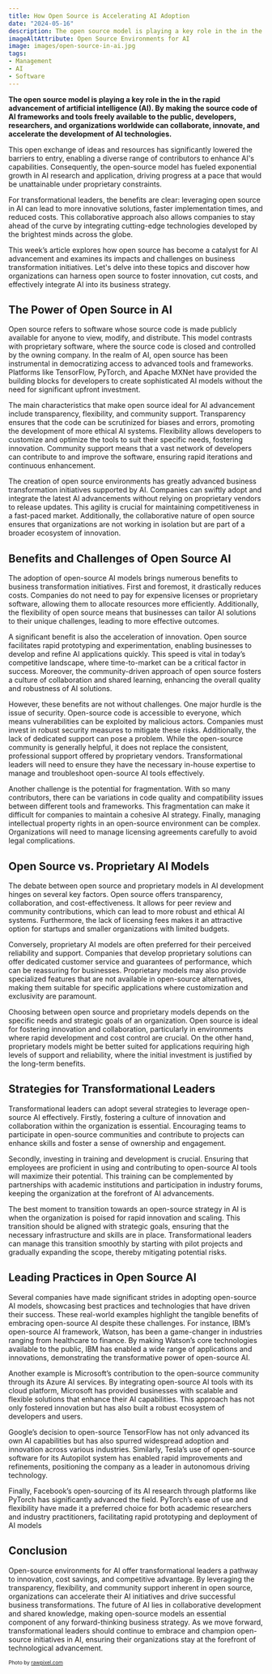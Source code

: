 ```yaml
---
title: How Open Source is Accelerating AI Adoption
date: "2024-05-16"
description: The open source model is playing a key role in the in the rapid advancement of artificial intelligence (AI). By making the source code of AI frameworks and tools freely available to the public, developers, researchers, and organizations worldwide can collaborate, innovate, and accelerate the development of AI technologies. 
imageAltAttribute: Open Source Environments for AI
image: images/open-source-in-ai.jpg
tags:
- Management
- AI
- Software
---
```

**The open source model is playing a key role in the in the rapid advancement of artificial intelligence (AI). By making the source code of AI frameworks and tools freely available to the public, developers, researchers, and organizations worldwide can collaborate, innovate, and accelerate the development of AI technologies.**

This open exchange of ideas and resources has significantly lowered the barriers to entry, enabling a diverse range of contributors to enhance AI's capabilities. Consequently, the open-source model has fueled exponential growth in AI research and application, driving progress at a pace that would be unattainable under proprietary constraints.

For transformational leaders, the benefits are clear: leveraging open source in AI can lead to more innovative solutions, faster implementation times, and reduced costs. This collaborative approach also allows companies to stay ahead of the curve by integrating cutting-edge technologies developed by the brightest minds across the globe.

This week’s article explores how open source has become a catalyst for AI advancement and examines its impacts and challenges on business transformation initiatives. Let's delve into these topics and discover how organizations can harness open source to foster innovation, cut costs, and effectively integrate AI into its business strategy.

## The Power of Open Source in AI

Open source refers to software whose source code is made publicly available for anyone to view, modify, and distribute. This model contrasts with proprietary software, where the source code is closed and controlled by the owning company. In the realm of AI, open source has been instrumental in democratizing access to advanced tools and frameworks. Platforms like TensorFlow, PyTorch, and Apache MXNet have provided the building blocks for developers to create sophisticated AI models without the need for significant upfront investment.

The main characteristics that make open source ideal for AI advancement include transparency, flexibility, and community support. Transparency ensures that the code can be scrutinized for biases and errors, promoting the development of more ethical AI systems. Flexibility allows developers to customize and optimize the tools to suit their specific needs, fostering innovation. Community support means that a vast network of developers can contribute to and improve the software, ensuring rapid iterations and continuous enhancement.

The creation of open source environments has greatly advanced business transformation initiatives supported by AI. Companies can swiftly adopt and integrate the latest AI advancements without relying on proprietary vendors to release updates. This agility is crucial for maintaining competitiveness in a fast-paced market. Additionally, the collaborative nature of open source ensures that organizations are not working in isolation but are part of a broader ecosystem of innovation.

## Benefits and Challenges of Open Source AI

The adoption of open-source AI models brings numerous benefits to business transformation initiatives. First and foremost, it drastically reduces costs. Companies do not need to pay for expensive licenses or proprietary software, allowing them to allocate resources more efficiently. Additionally, the flexibility of open source means that businesses can tailor AI solutions to their unique challenges, leading to more effective outcomes.

A significant benefit is also the acceleration of innovation. Open source facilitates rapid prototyping and experimentation, enabling businesses to develop and refine AI applications quickly. This speed is vital in today’s competitive landscape, where time-to-market can be a critical factor in success. Moreover, the community-driven approach of open source fosters a culture of collaboration and shared learning, enhancing the overall quality and robustness of AI solutions.

However, these benefits are not without challenges. One major hurdle is the issue of security. Open-source code is accessible to everyone, which means vulnerabilities can be exploited by malicious actors. Companies must invest in robust security measures to mitigate these risks. Additionally, the lack of dedicated support can pose a problem. While the open-source community is generally helpful, it does not replace the consistent, professional support offered by proprietary vendors. Transformational leaders will need to ensure they have the necessary in-house expertise to manage and troubleshoot open-source AI tools effectively.

Another challenge is the potential for fragmentation. With so many contributors, there can be variations in code quality and compatibility issues between different tools and frameworks. This fragmentation can make it difficult for companies to maintain a cohesive AI strategy. Finally, managing intellectual property rights in an open-source environment can be complex. Organizations will need to manage licensing agreements carefully to avoid legal complications.

## Open Source vs. Proprietary AI Models

The debate between open source and proprietary models in AI development hinges on several key factors. Open source offers transparency, collaboration, and cost-effectiveness. It allows for peer review and community contributions, which can lead to more robust and ethical AI systems. Furthermore, the lack of licensing fees makes it an attractive option for startups and smaller organizations with limited budgets.

Conversely, proprietary AI models are often preferred for their perceived reliability and support. Companies that develop proprietary solutions can offer dedicated customer service and guarantees of performance, which can be reassuring for businesses. Proprietary models may also provide specialized features that are not available in open-source alternatives, making them suitable for specific applications where customization and exclusivity are paramount.

Choosing between open source and proprietary models depends on the specific needs and strategic goals of an organization. Open source is ideal for fostering innovation and collaboration, particularly in environments where rapid development and cost control are crucial. On the other hand, proprietary models might be better suited for applications requiring high levels of support and reliability, where the initial investment is justified by the long-term benefits.

## Strategies for Transformational Leaders

Transformational leaders can adopt several strategies to leverage open-source AI effectively. Firstly, fostering a culture of innovation and collaboration within the organization is essential. Encouraging teams to participate in open-source communities and contribute to projects can enhance skills and foster a sense of ownership and engagement.

Secondly, investing in training and development is crucial. Ensuring that employees are proficient in using and contributing to open-source AI tools will maximize their potential. This training can be complemented by partnerships with academic institutions and participation in industry forums, keeping the organization at the forefront of AI advancements.

The best moment to transition towards an open-source strategy in AI is when the organization is poised for rapid innovation and scaling. This transition should be aligned with strategic goals, ensuring that the necessary infrastructure and skills are in place. Transformational leaders can manage this transition smoothly by starting with pilot projects and gradually expanding the scope, thereby mitigating potential risks.

## Leading Practices in Open Source AI

Several companies have made significant strides in adopting open-source AI models, showcasing best practices and technologies that have driven their success. These real-world examples highlight the tangible benefits of embracing open-source AI despite these challenges. For instance, IBM’s open-source AI framework, Watson, has been a game-changer in industries ranging from healthcare to finance. By making Watson’s core technologies available to the public, IBM has enabled a wide range of applications and innovations, demonstrating the transformative power of open-source AI.

Another example is Microsoft’s contribution to the open-source community through its Azure AI services. By integrating open-source AI tools with its cloud platform, Microsoft has provided businesses with scalable and flexible solutions that enhance their AI capabilities. This approach has not only fostered innovation but has also built a robust ecosystem of developers and users.

Google’s decision to open-source TensorFlow has not only advanced its own AI capabilities but has also spurred widespread adoption and innovation across various industries. Similarly, Tesla’s use of open-source software for its Autopilot system has enabled rapid improvements and refinements, positioning the company as a leader in autonomous driving technology.

Finally, Facebook’s open-sourcing of its AI research through platforms like PyTorch has significantly advanced the field. PyTorch’s ease of use and flexibility have made it a preferred choice for both academic researchers and industry practitioners, facilitating rapid prototyping and deployment of AI models

## Conclusion

Open-source environments for AI offer transformational leaders a pathway to innovation, cost savings, and competitive advantage. By leveraging the transparency, flexibility, and community support inherent in open source, organizations can accelerate their AI initiatives and drive successful business transformations.
The future of AI lies in collaborative development and shared knowledge, making open-source models an essential component of any forward-thinking business strategy. As we move forward, transformational leaders should continue to embrace and champion open-source initiatives in AI, ensuring their organizations stay at the forefront of technological advancement.

<p style= "font-size:10px;">Photo by <a href="https://www.freepik.es/vector-gratis/personas-iconos-redes-sociales-nube_3046755.htm" target="_blank">rawpixel.com</a></p>
